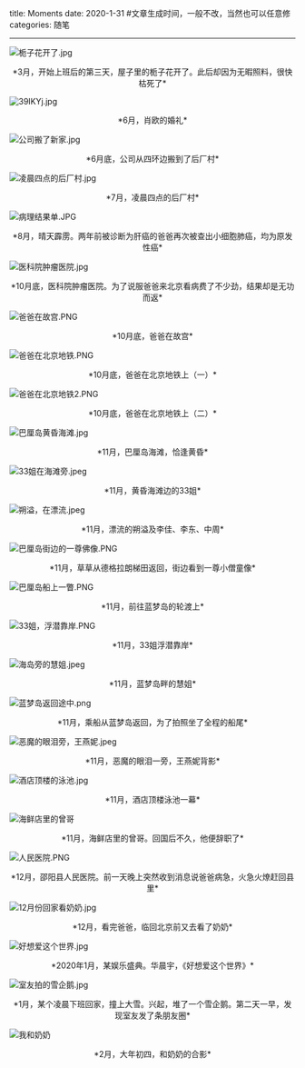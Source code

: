 title: Moments
date: 2020-1-31  #文章生成时间，一般不改，当然也可以任意修
categories: 随笔

---

![栀子花开了.jpg](https://i.loli.net/2020/02/16/hJouVSdvXxDCtsR.jpg)
<center>*3月，开始上班后的第三天，屋子里的栀子花开了。此后却因为无暇照料，很快枯死了*</center>

![39IKYj.jpg](https://s2.ax1x.com/2020/02/17/39IKYj.jpg)
<center>*6月，肖欧的婚礼*</center>

![公司搬了新家.jpg](https://i.loli.net/2020/02/16/5LbAUCvGHW6Prql.jpg)
<center>*6月底，公司从四环边搬到了后厂村*</center>

![凌晨四点的后厂村.jpg](https://i.loli.net/2020/02/16/JuBCmV5lQIOqdwW.jpg)
<center>*7月，凌晨四点的后厂村*</center>

![病理结果单.JPG](https://i.loli.net/2020/02/17/nMeD64uXILysckS.jpg)
<center>*8月，晴天霹雳。两年前被诊断为肝癌的爸爸再次被查出小细胞肺癌，均为原发性癌*</center>

![医科院肿瘤医院.jpg](https://i.loli.net/2020/02/16/lngfEqUTwSAIxsD.jpg)
<center>*10月底，医科院肿瘤医院。为了说服爸爸来北京看病费了不少劲，结果却是无功而返*</center>

![爸爸在故宫.PNG](https://i.loli.net/2020/02/16/5Kn8fVyPmpUWJa1.png)
<center>*10月底，爸爸在故宫*</center>

![爸爸在北京地铁.PNG](https://i.loli.net/2020/02/16/nHDR5bM2YGBhWoq.png)
<center>*10月底，爸爸在北京地铁上（一）*</center>

![爸爸在北京地铁2.PNG](https://i.loli.net/2020/02/16/nQmD9NVvWxcMXbE.png)
<center>*10月底，爸爸在北京地铁上（二）*</center>

![巴厘岛黄昏海滩.jpg](https://s2.ax1x.com/2020/02/17/39HfVf.jpg)
<center>*11月，巴厘岛海滩，恰逢黄昏*</center>

![33姐在海滩旁.jpeg](https://i.loli.net/2020/02/17/f5xlErvjZuIsUe1.jpg)
<center>*11月，黄昏海滩边的33姐*</center>

![朔溢，在漂流.jpeg](https://i.loli.net/2020/02/16/bT7ksCn1Av8VUBR.jpg)
<center>*11月，漂流的朔溢及李佳、李东、中周*</center>

![巴厘岛街边的一尊佛像.PNG](https://i.loli.net/2020/02/16/ZqVdFr2sCwzpjEt.png)
<center>*11月，草草从德格拉朗梯田返回，街边看到一尊小僧童像*</center>

![巴厘岛船上一瞥.PNG](https://i.loli.net/2020/02/16/R1zAcM5SdiIps6y.png)
<center>*11月，前往蓝梦岛的轮渡上*</center>

![33姐，浮潜靠岸.PNG](https://i.loli.net/2020/02/16/tOdQ5wuqyPLBWnV.png)
<center>*11月，33姐浮潜靠岸*</center>

![海岛旁的慧姐.jpeg](https://i.loli.net/2020/02/16/Pwo6i2pqSVThL1v.jpg)
<center>*11月，蓝梦岛畔的慧姐*</center>

![蓝梦岛返回途中.png](https://s2.ax1x.com/2020/02/17/39Ij9s.png)
<center>*11月，乘船从蓝梦岛返回，为了拍照坐了全程的船尾*</center>

![恶魔的眼泪旁，王燕妮.jpeg](https://i.loli.net/2020/02/16/YWnXiGqBIdfJap4.jpg)
<center>*11月，恶魔的眼泪一旁，王燕妮背影*</center>

![酒店顶楼的泳池.jpg](https://i.loli.net/2020/02/17/2tOKaQHmjYFVn8k.jpg)
<center>*11月，酒店顶楼泳池一幕*</center>

![海鲜店里的曾哥](https://s2.ax1x.com/2020/02/17/39I360.jpg)
<center>*11月，海鲜店里的曾哥。回国后不久，他便辞职了*</center>

![人民医院.PNG](https://i.loli.net/2020/02/16/xOeKYopXwU3sHyn.png)
<center>*12月，邵阳县人民医院。前一天晚上突然收到消息说爸爸病急，火急火燎赶回县里*</center>

![12月份回家看奶奶.jpg](https://i.loli.net/2020/02/16/nXbdF1Br6UI7Pef.jpg)
<center>*12月，看完爸爸，临回北京前又去看了奶奶*</center>

![好想爱这个世界.jpg](https://i.loli.net/2020/02/16/MCkUdPGctH61YI7.jpg)
<center>*2020年1月，某娱乐盛典。华晨宇，《好想爱这个世界》*</center>

![室友拍的雪企鹅.jpg](https://i.loli.net/2020/02/16/lWU3c8uy4SPOon6.jpg)
<center>*1月，某个凌晨下班回家，撞上大雪。兴起，堆了一个雪企鹅。第二天一早，发现室友发了条朋友圈*</center>

![我和奶奶](https://s2.ax1x.com/2020/02/17/39IMfs.png)
<center>*2月，大年初四，和奶奶的合影*</center>


